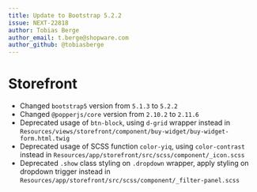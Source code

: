 ```yaml
---
title: Update to Bootstrap 5.2.2
issue: NEXT-22818
author: Tobias Berge
author_email: t.berge@shopware.com
author_github: @tobiasberge
---
```

# Storefront
* Changed `bootstrap5` version from `5.1.3` to `5.2.2`
* Changed `@popperjs/core` version from `2.10.2` to `2.11.6`
* Deprecated usage of `btn-block`, using `d-grid` wrapper instead in `Resources/views/storefront/component/buy-widget/buy-widget-form.html.twig`
* Deprecated usage of SCSS function `color-yiq`, using `color-contrast` instead in `Resources/app/storefront/src/scss/component/_icon.scss`
* Deprecated `.show` class styling on `.dropdown` wrapper, apply styling on dropdown trigger instead in `Resources/app/storefront/src/scss/component/_filter-panel.scss`
